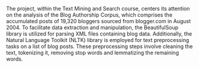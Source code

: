 The project, within the Text Mining and Search course, centers its attention on the analysis of the Blog Authorship Corpus, which comprises the accumulated posts of 19,320 bloggers sourced from blogger.com in August 2004. To facilitate data extraction and manipulation, the BeautifulSoup library is utilized for parsing XML files containing blog data. Additionally, the Natural Language Toolkit (NLTK) library is employed for text preprocessing tasks on a list of blog posts. These preprocessing steps involve cleaning the text, tokenizing it, removing stop words and lemmatizing the remaining words.
